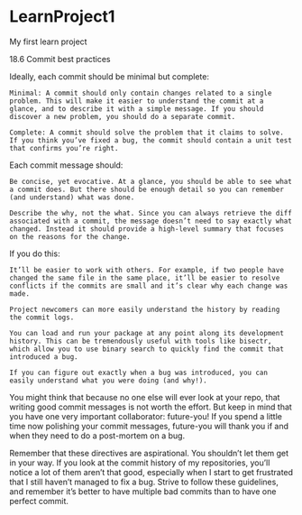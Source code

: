 # LearnProject1
My first learn project

18.6 Commit best practices

Ideally, each commit should be minimal but complete:

    Minimal: A commit should only contain changes related to a single problem. This will make it easier to understand the commit at a glance, and to describe it with a simple message. If you should discover a new problem, you should do a separate commit.

    Complete: A commit should solve the problem that it claims to solve. If you think you’ve fixed a bug, the commit should contain a unit test that confirms you’re right.

Each commit message should:

    Be concise, yet evocative. At a glance, you should be able to see what a commit does. But there should be enough detail so you can remember (and understand) what was done.

    Describe the why, not the what. Since you can always retrieve the diff associated with a commit, the message doesn’t need to say exactly what changed. Instead it should provide a high-level summary that focuses on the reasons for the change.

If you do this:

    It’ll be easier to work with others. For example, if two people have changed the same file in the same place, it’ll be easier to resolve conflicts if the commits are small and it’s clear why each change was made.

    Project newcomers can more easily understand the history by reading the commit logs.

    You can load and run your package at any point along its development history. This can be tremendously useful with tools like bisectr, which allow you to use binary search to quickly find the commit that introduced a bug.

    If you can figure out exactly when a bug was introduced, you can easily understand what you were doing (and why!).

You might think that because no one else will ever look at your repo, that writing good commit messages is not worth the effort. But keep in mind that you have one very important collaborator: future-you! If you spend a little time now polishing your commit messages, future-you will thank you if and when they need to do a post-mortem on a bug.

Remember that these directives are aspirational. You shouldn’t let them get in your way. If you look at the commit history of my repositories, you’ll notice a lot of them aren’t that good, especially when I start to get frustrated that I still haven’t managed to fix a bug. Strive to follow these guidelines, and remember it’s better to have multiple bad commits than to have one perfect commit.

